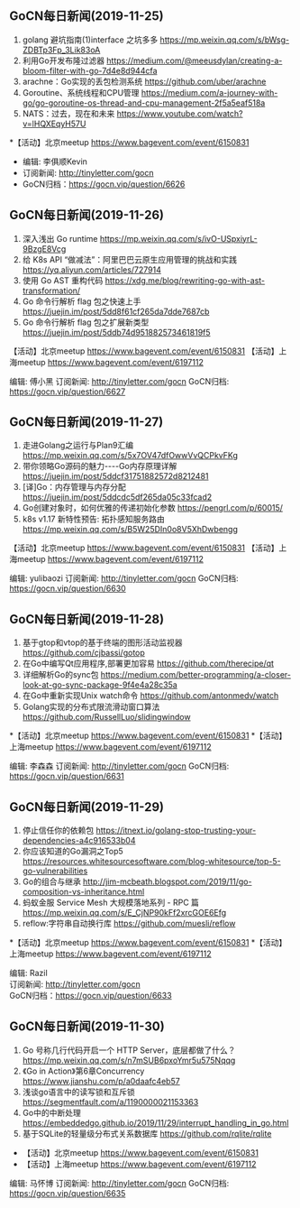 ## GoCN每日新闻(2019-11-25)

1. golang 避坑指南(1)interface 之坑多多 https://mp.weixin.qq.com/s/bWsg-ZDBTp3Fp_3Lik83oA
2. 利用Go开发布隆过滤器 https://medium.com/@meeusdylan/creating-a-bloom-filter-with-go-7d4e8d944cfa
3. arachne：Go实现的丢包检测系统 https://github.com/uber/arachne
4. Goroutine、系统线程和CPU管理 https://medium.com/a-journey-with-go/go-goroutine-os-thread-and-cpu-management-2f5a5eaf518a
5. NATS：过去，现在和未来 https://www.youtube.com/watch?v=lHQXEqyH57U

*【活动】北京meetup https://www.bagevent.com/event/6150831

* 编辑: 李俱顺Kevin
* 订阅新闻: http://tinyletter.com/gocn
* GoCN归档：https://gocn.vip/question/6626

## GoCN每日新闻(2019-11-26)

1. 深入浅出 Go runtime https://mp.weixin.qq.com/s/ivO-USpxiyrL-9BzgE8Vcg
2. 给 K8s API “做减法”：阿里巴巴云原生应用管理的挑战和实践 https://yq.aliyun.com/articles/727914
3. 使用 Go AST 重构代码 https://xdg.me/blog/rewriting-go-with-ast-transformation/
4. Go 命令行解析 flag 包之快速上手 https://juejin.im/post/5dd8f61cf265da7dde7687cb
5. Go 命令行解析 flag 包之扩展新类型 https://juejin.im/post/5ddb74d951882573461819f5

【活动】北京meetup https://www.bagevent.com/event/6150831
【活动】上海meetup https://www.bagevent.com/event/6197112

编辑: 傅小黑
订阅新闻: http://tinyletter.com/gocn
GoCN归档: https://gocn.vip/question/6627


## GoCN每日新闻(2019-11-27)

1. 走进Golang之运行与Plan9汇编 https://mp.weixin.qq.com/s/5x7OV47dfOwwVvQCPkvFKg
2. 带你领略Go源码的魅力----Go内存原理详解 https://juejin.im/post/5ddcf31751882572d8212481
3. [译]Go：内存管理与内存分配 https://juejin.im/post/5ddcdc5df265da05c33fcad2
4. Go创建对象时，如何优雅的传递初始化参数 https://pengrl.com/p/60015/
5. k8s v1.17 新特性预告: 拓扑感知服务路由 https://mp.weixin.qq.com/s/B5W25DIn0o8V5XhDwbengg

【活动】北京meetup https://www.bagevent.com/event/6150831
【活动】上海meetup https://www.bagevent.com/event/6197112

编辑: yulibaozi
订阅新闻: http://tinyletter.com/gocn
GoCN归档: https://gocn.vip/question/6630

## GoCN每日新闻(2019-11-28)

1. 基于gtop和vtop的基于终端的图形活动监视器 https://github.com/cjbassi/gotop
2. 在Go中编写Qt应用程序,部署更加容易 https://github.com/therecipe/qt
3. 详细解析Go的sync包 https://medium.com/better-programming/a-closer-look-at-go-sync-package-9f4e4a28c35a
4. 在Go中重新实现Unix watch命令 https://github.com/antonmedv/watch
5. Golang实现的分布式限流滑动窗口算法 https://github.com/RussellLuo/slidingwindow

*【活动】北京meetup https://www.bagevent.com/event/6150831
*【活动】上海meetup https://www.bagevent.com/event/6197112

编辑: 李森森
订阅新闻: http://tinyletter.com/gocn
GoCN归档: https://gocn.vip/question/6631


## GoCN每日新闻(2019-11-29)

1. 停止信任你的依赖包 https://itnext.io/golang-stop-trusting-your-dependencies-a4c916533b04
2. 你应该知道的Go漏洞之Top5 https://resources.whitesourcesoftware.com/blog-whitesource/top-5-go-vulnerabilities 
3. Go的组合与继承 http://jim-mcbeath.blogspot.com/2019/11/go-composition-vs-inheritance.html    
4. 蚂蚁金服 Service Mesh 大规模落地系列 - RPC 篇 https://mp.weixin.qq.com/s/E_CjNP90kFf2xrcGOE6Efg    
5. reflow:字符串自动换行库 https://github.com/muesli/reflow    

*【活动】北京meetup https://www.bagevent.com/event/6150831
*【活动】上海meetup https://www.bagevent.com/event/6197112

编辑: Razil  
订阅新闻: http://tinyletter.com/gocn  
GoCN归档：https://gocn.vip/question/6633  

## GoCN每日新闻(2019-11-30)

1. Go 号称几行代码开启一个 HTTP Server，底层都做了什么？ https://mp.weixin.qq.com/s/n7mSUB6pxoYmr5u575Nqqg
2. 《Go in Action》第6章Concurrency https://www.jianshu.com/p/a0daafc4eb57
3. 浅谈go语言中的读写锁和互斥锁 https://segmentfault.com/a/1190000021153363
4. Go中的中断处理 https://embeddedgo.github.io/2019/11/29/interrupt_handling_in_go.html
5. 基于SQLite的轻量级分布式关系数据库 https://github.com/rqlite/rqlite

* 【活动】北京meetup https://www.bagevent.com/event/6150831
* 【活动】上海meetup https://www.bagevent.com/event/6197112

编辑: 马怀博 
订阅新闻: http://tinyletter.com/gocn
GoCN归档: https://gocn.vip/question/6635
